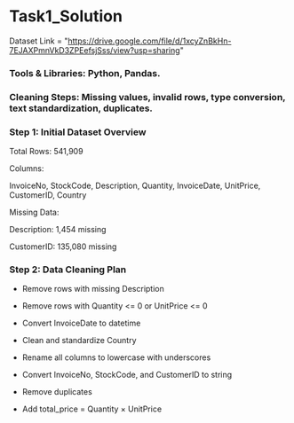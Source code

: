# Task1_Solution

Dataset Link = "https://drive.google.com/file/d/1xcyZnBkHn-7EJAXPmnVkD3ZPEefsjSss/view?usp=sharing"

### Tools & Libraries: Python, Pandas.

### Cleaning Steps: Missing values, invalid rows, type conversion, text standardization, duplicates.

### Step 1: Initial Dataset Overview
Total Rows: 541,909

Columns:

InvoiceNo, StockCode, Description, Quantity, InvoiceDate, UnitPrice, CustomerID, Country

Missing Data:

Description: 1,454 missing

CustomerID: 135,080 missing

###  Step 2: Data Cleaning Plan

- Remove rows with missing Description

- Remove rows with Quantity <= 0 or UnitPrice <= 0

- Convert InvoiceDate to datetime

- Clean and standardize Country

- Rename all columns to lowercase with underscores

- Convert InvoiceNo, StockCode, and CustomerID to string

- Remove duplicates

- Add total_price = Quantity × UnitPrice
